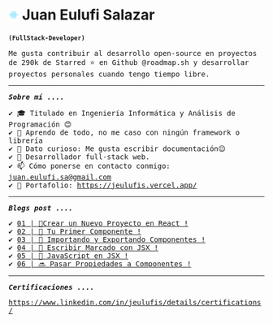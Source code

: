 # <code><img height="20" src="https://raw.githubusercontent.com/github/explore/80688e429a7d4ef2fca1e82350fe8e3517d3494d/topics/react/react.png"></code> Juan Eulufi Salazar 

**`(FullStack-Developer)`**

<samp>
Me gusta contribuir al desarrollo open-source en proyectos de 290k de Starred ⭐ en Github @roadmap.sh y desarrollar proyectos personales cuando tengo tiempo libre.

<hr>

***Sobre mí ....***

✔ 🎓 Titulado en Ingeniería Informática y Análisis de Programación 😊<br>
✔ 🌱 Aprendo de todo, no me caso con ningún framework o librería<br>
✔ 🧩 Dato curioso: Me gusta escribir documentación😉<br>
✔ 🔭 Desarrollador full-stack web.<br>
✔ 📫 Cómo ponerse en contacto conmigo: juan.eulufi.sa@gmail.com<br>
✔ 🎨 Portafolio: https://jeulufis.vercel.app/

<hr>

***Blogs post ....***

<!-- BLOG-POST-LIST:START -->

✔ [01 | 🍦Crear un Nuevo Proyecto en React !](https://react-universal.vercel.app/blog/2024-post/create-new-project-in-react)<br>
✔ [02 | 💯 Tu Primer Componente !](https://react-universal.vercel.app/blog/2024-post/your-first-component)<br>
✔ [03 | 📖 Importando y Exportando Componentes !](https://react-universal.vercel.app/blog/2024-post/importing-and-exporting-components)<br>
✔ [04 | 🧩 Escribir Marcado con JSX !](https://react-universal.vercel.app/blog/2024-post/efficient-jsx-for-your-react-components)<br>
✔ [05 | 💛 JavaScript en JSX !](https://react-universal.vercel.app/blog/2024-post/javascript-in-js)<br>
✔ [06 | 🔜 Pasar Propiedades a Componentes !](https://react-universal.vercel.app/blog/2024-post/props-to-a-components)
  
<!-- BLOG-POST-LIST:END -->

<hr>

***Certificaciones ....***

https://www.linkedin.com/in/jeulufis/details/certifications/
</samp>




